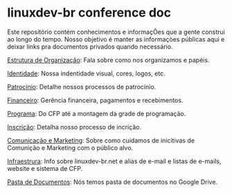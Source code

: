 # linuxdev-br conference doc

Este repositório contém conhecimentos e informaçÕes que a gente construi ao longo do tempo. Nosso objetivo é manter as informaçòes públicas aqui e deixar links pra documentos privados quando necessário.

[Estrutura de Organização](estrutura.md): Fala sobre como nos organizamos e papéis.

[Identidade](identidade.md): Nossa indentidade visual, cores, logos, etc.

[Patrocínio](patrocinio.md):  Detalhe nossos processos de patrocínio.

[Financeiro](financeiro.md): Gerência financeira, pagamentos e recebimentos.

[Programa](programa.md): Do CFP até a montagem da grade de programação.

[Inscrição](inscricao.md): Detalha nosso processo de incrição.

[Comunicação e Marketing](comunicacao.md): Sobre como cuidamos de inicitivas de Comunição e Marketing com o público alvo.

[Infraestrura](infra.md): Info sobre linuxdev-br.net e alias de e-mail e listas de e-mails, website e sistema  de CFP.

[Pasta de Documentos](https://drive.google.com/drive/folders/0B7UFSRm5Zv8kQl9vRnEyTExlUGc?usp=sharing): Nós temos pasta de documentos no Google Drive.
